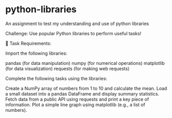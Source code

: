 # python-libraries

An assignment to test my understanding and use of python libraries

Challenge: Use popular Python libraries to perform useful tasks!

📌 Task Requirements:

Import the following libraries:

pandas (for data manipulation)
numpy (for numerical operations)
matplotlib (for data visualization)
requests (for making web requests)

Complete the following tasks using the libraries:

Create a NumPy array of numbers from 1 to 10 and calculate the mean.
Load a small dataset into a pandas DataFrame and display summary statistics.
Fetch data from a public API using requests and print a key piece of information.
Plot a simple line graph using matplotlib (e.g., a list of numbers).

